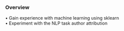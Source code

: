 ### Overview  
• Gain experience with machine learning using sklearn  
• Experiment with the NLP task author attribution  
